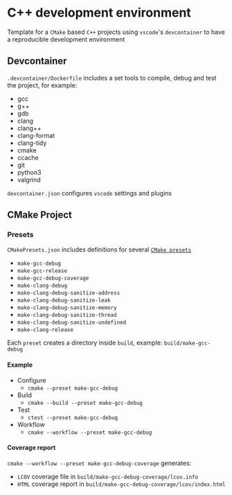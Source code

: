 # C++ development environment

Template for a `CMake` based `C++` projects using `vscode`'s `devcontainer` to have a reproducible development environment

## Devcontainer

`.devcontainer/Dockerfile` includes a set tools to compile, debug and test the project, for example:

- gcc
- g++
- gdb
- clang
- clang++
- clang-format
- clang-tidy
- cmake
- ccache
- git
- python3
- valgrind

`devcontainer.json` configures `vscode` settings and plugins

## CMake Project

### Presets

`CMakePresets.json` includes definitions for several [`CMake presets`](https://cmake.org/cmake/help/latest/manual/cmake-presets.7.html)

- `make-gcc-debug`
- `make-gcc-release`
- `make-gcc-debug-coverage`
- `make-clang-debug`
- `make-clang-debug-sanitize-address`
- `make-clang-debug-sanitize-leak`
- `make-clang-debug-sanitize-memory`
- `make-clang-debug-sanitize-thread`
- `make-clang-debug-sanitize-undefined`
- `make-clang-release`

Each `preset` creates a directory inside `build`, example: `build/make-gcc-debug`

#### Example

- Configure
  - `cmake --preset make-gcc-debug`
- Build
  - `cmake --build --preset make-gcc-debug`
- Test
  - `ctest --preset make-gcc-debug`
- Workflow
  - `cmake --workflow --preset make-gcc-debug`

#### Coverage report

`cmake --workflow --preset make-gcc-debug-coverage` generates:

- `LCOV` coverage file in `build/make-gcc-debug-coverage/lcov.info`
- `HTML` coverage report in `build/make-gcc-debug-coverage/lcov/index.html`
